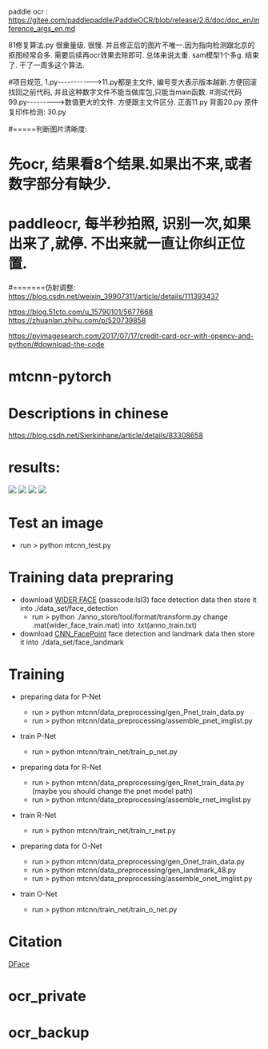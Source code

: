 paddle ocr :   https://gitee.com/paddlepaddle/PaddleOCR/blob/release/2.6/doc/doc_en/inference_args_en.md




81修复算法.py 很重量级. 很慢. 并且修正后的图片不唯一.因为指向检测跟北京的抠图经常会多. 需要后续再ocr效果去除即可. 总体来说太重. sam模型1个多g. 结束了. 干了一周多这个算法.




#项目规范, 1.py----------->11.py都是主文件, 编号变大表示版本越新.方便回滚找回之前代码, 并且这种数字文件不能当做库包,只能当main函数.
#测试代码  99.py--------->数值更大的文件. 方便跟主文件区分.
正面11.py
背面20.py
原件复印件检测: 30.py


#=====判断图片清晰度:
# 先ocr, 结果看8个结果.如果出不来,或者数字部分有缺少.
# paddleocr, 每半秒拍照, 识别一次,如果出来了,就停. 不出来就一直让你纠正位置.




#=======仿射调整:
https://blog.csdn.net/weixin_39907311/article/details/111393437

https://blog.51cto.com/u_15790101/5677668
https://zhuanlan.zhihu.com/p/520739858

https://pyimagesearch.com/2017/07/17/credit-card-ocr-with-opencv-and-python/#download-the-code

# mtcnn-pytorch
# Descriptions in chinese
  https://blog.csdn.net/Sierkinhane/article/details/83308658

# results:

![](https://github.com/Sierkinhane/mtcnn-pytorch/blob/master/results/r_1.jpg)
![](https://github.com/Sierkinhane/mtcnn-pytorch/blob/master/results/r_2.jpg)
![](https://github.com/Sierkinhane/mtcnn-pytorch/blob/master/results/r_3.jpg)
![](https://github.com/Sierkinhane/mtcnn-pytorch/blob/master/results/r_4.jpg)



# Test an image
  * run > python mtcnn_test.py
 
# Training data prepraring
  * download [WIDER FACE](https://pan.baidu.com/s/1sJTO7TcQ2576RUqR_IIhbQ) (passcode:lsl3) face detection data then store it into ./data_set/face_detection
    * run > python ./anno_store/tool/format/transform.py change .mat(wider_face_train.mat) into .txt(anno_train.txt)
  * download [CNN_FacePoint](http://mmlab.ie.cuhk.edu.hk/archive/CNN_FacePoint.htm) face detection and landmark data then store it into ./data_set/face_landmark

# Training
  * preparing data for P-Net
    * run > python mtcnn/data_preprocessing/gen_Pnet_train_data.py
    * run > python mtcnn/data_preprocessing/assemble_pnet_imglist.py
  * train P-Net
    * run > python mtcnn/train_net/train_p_net.py
    
  * preparing data for R-Net
    * run > python mtcnn/data_preprocessing/gen_Rnet_train_data.py (maybe you should change the pnet model path)
    * run > python mtcnn/data_preprocessing/assemble_rnet_imglist.py
  * train R-Net
    * run > python mtcnn/train_net/train_r_net.py
  
  * preparing data for O-Net
    * run > python mtcnn/data_preprocessing/gen_Onet_train_data.py
    * run > python mtcnn/data_preprocessing/gen_landmark_48.py
    * run > python mtcnn/data_preprocessing/assemble_onet_imglist.py
  * train O-Net
    * run > python mtcnn/train_net/train_o_net.py
    
 # Citation
   [DFace](https://github.com/kuaikuaikim/DFace)
# ocr_private
# ocr_backup
